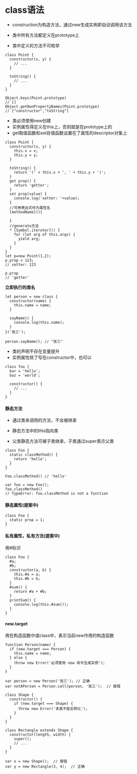 # class语法

- construction为构造方法，通过new生成实例即自动调用该方法

- 类中所有方法都定义在prototype上

- 类中定义的方法不可枚举

```
class Point {
  constructor(x, y) {
    // ...
  }

  toString() {
    // ...
  }
}

Object.keys(Point.prototype)
// []
Object.getOwnPropertyNames(Point.prototype)
// ["constructor","toString"]
```



- 类必须使用new创建
- 实例属性得定义在this上，否则就是在prototype上的
- get取值函数和set存值函数设置在了属性的descriptor对象上

```
class Point {
  constructor(x, y) { 
    this.x = x;
    this.y = y;
  }

  toString() {
    return '(' + this.x + ', ' + this.y + ')';
  }
  get prop() {
    return 'getter';
  }
  set prop(value) {
    console.log('setter: '+value);
  }
  //可用表达式作为属性名
  [methodName](){
  
  }
  //generate方法
  * [Symbol.iterator]() {
    for (let arg of this.args) {
      yield arg;
    }
  }
}
let p=new Point(1,2);
p.prop = 123;
// setter: 123

p.prop
// 'getter'
```

**立即执行的类名**

```
let person = new class {
  constructor(name) {
    this.name = name;
  }

  sayName() {
    console.log(this.name);
  }
}('张三');

person.sayName(); // "张三"
```

- 类的声明不存在变量提升
- 实例属性除了写在constructor中，也可以

```
class foo {
  bar = 'hello';
  baz = 'world';

  constructor() {
    // ...
  }
}
```



#### 静态方法

- 通过类来调用的方法，不会被继承

- 静态方法中的this指向类
- 父类静态方法可被子类继承，子类通过super表示父类

```
class Foo {
  static classMethod() {
    return 'hello';
  }
}

Foo.classMethod() // 'hello'

var foo = new Foo();
foo.classMethod()
// TypeError: foo.classMethod is not a function
```

#### 静态属性(提案中)

```
class Foo {
  static prop = 1;
}
```

#### 私有属性，私有方法(提案中)

用#标识

```
class Foo {
  #a;
  #b;
  constructor(a, b) {
    this.#a = a;
    this.#b = b;
  }
  #sum() {
    return #a + #b;
  }
  printSum() {
    console.log(this.#sum());
  }
}
```

#### new.target

用在构造函数中或class中，表示当前new作用的构造函数

```
function Person(name) {
  if (new.target === Person) {
    this.name = name;
  } else {
    throw new Error('必须使用 new 命令生成实例');
  }
}

var person = new Person('张三'); // 正确
var notAPerson = Person.call(person, '张三');  // 报错
```

```
class Shape {
  constructor() {
    if (new.target === Shape) {
      throw new Error('本类不能实例化');
    }
  }
}

class Rectangle extends Shape {
  constructor(length, width) {
    super();
    // ...
  }
}

var x = new Shape();  // 报错
var y = new Rectangle(3, 4);  // 正确
```



